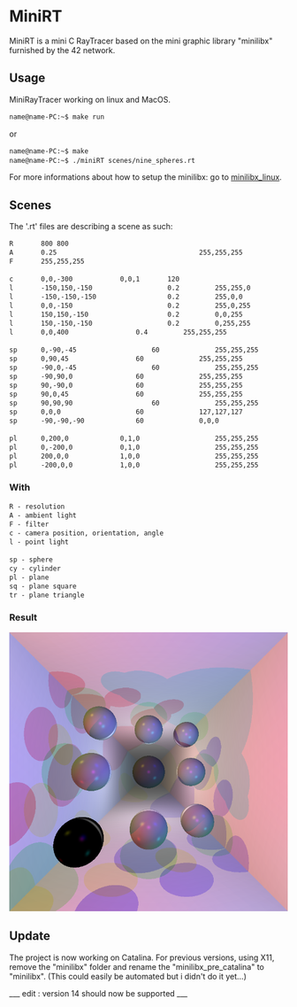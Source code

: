 # MiniRT
MiniRT is a mini C RayTracer based on the mini graphic library "minilibx" furnished by the 42 network.


## Usage
MiniRayTracer working on linux and MacOS.
```bash
name@name-PC:~$ make run
```
or
```bash
name@name-PC:~$ make
name@name-PC:~$ ./miniRT scenes/nine_spheres.rt
```
For more informations about how to setup the minilibx: go to [minilibx_linux](https://github.com/Artygo8/s19_minilibx_linux).
## Scenes
The '.rt' files are describing a scene as such:
```
R		800 800
A		0.25									255,255,255
F		255,255,255

c		0,0,-300			0,0,1		120
l		-150,150,-150					0.2			255,255,0
l		-150,-150,-150					0.2			255,0,0
l		0,0,-150						0.2			255,0,255
l		150,150,-150					0.2			0,0,255
l		150,-150,-150					0.2			0,255,255
l		0,0,400					0.4			255,255,255

sp		0,-90,-45					60				255,255,255
sp		0,90,45					60				255,255,255
sp		-90,0,-45					60				255,255,255
sp		-90,90,0				60				255,255,255
sp		90,-90,0				60				255,255,255
sp		90,0,45					60				255,255,255
sp		90,90,90					60				255,255,255
sp		0,0,0					60				127,127,127
sp		-90,-90,-90				60				0,0,0

pl		0,200,0				0,1,0					255,255,255
pl		0,-200,0			0,1,0					255,255,255
pl		200,0,0				1,0,0					255,255,255
pl		-200,0,0			1,0,0					255,255,255
```
### With
```
R - resolution
A - ambient light
F - filter
c - camera position, orientation, angle
l - point light

sp - sphere
cy - cylinder
pl - plane
sq - plane square
tr - plane triangle
```

### Result
![Nine spheres](screen/nine_spheres.png)

## Update

The project is now working on Catalina. For previous versions, using X11, remove
 the "minilibx" folder and rename the "minilibx_pre_catalina" to "minilibx".
 (This could easily be automated but i didn't do it yet...)

___ edit : version 14 should now be supported ___
